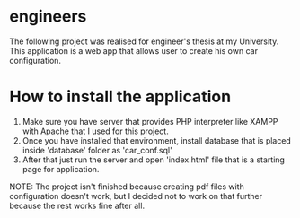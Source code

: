 # engineers
The following project was realised for engineer's thesis at my University. This application is a web app that allows user to create his own 
car configuration.

# How to install the application

1. Make sure you have server that provides PHP interpreter like XAMPP with Apache that I used for this project.
2. Once you have installed that environment, install database that is placed inside 'database' folder as 'car_conf.sql'
3. After that just run the server and open 'index.html' file that is a starting page for application.

NOTE: The project isn't finished because creating pdf files with configuration doesn't work, but I decided not to work on that 
further because the rest works fine after all.
